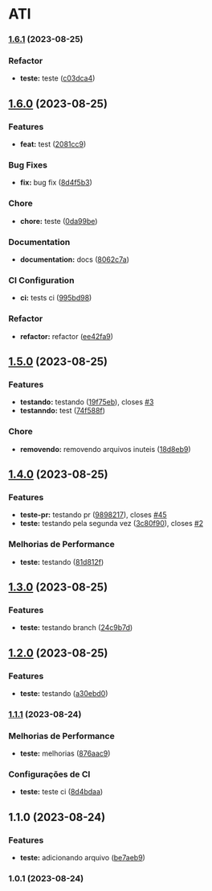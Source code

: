 # ATI
### [1.6.1](https://github.com/imarioa/academia-digital-dio/compare/v1.6.0...v1.6.1) (2023-08-25)


### Refactor

* **teste:** teste ([c03dca4](https://github.com/imarioa/academia-digital-dio/commit/c03dca490c4ffbf4f9ac6687be5b65432f8cdf84))

## [1.6.0](https://github.com/imarioa/academia-digital-dio/compare/v1.5.0...v1.6.0) (2023-08-25)


### Features

* **feat:** test ([2081cc9](https://github.com/imarioa/academia-digital-dio/commit/2081cc93bfc63b008a450f9bfbff2d5827dff477))


### Bug Fixes

* **fix:** bug fix ([8d4f5b3](https://github.com/imarioa/academia-digital-dio/commit/8d4f5b375a2733d65bd99bacd5ccd17c31ea2dfe))


### Chore

* **chore:** teste ([0da99be](https://github.com/imarioa/academia-digital-dio/commit/0da99befdc2948a987ef3d7e84de4ef67cfacc19))


### Documentation

* **documentation:** docs ([8062c7a](https://github.com/imarioa/academia-digital-dio/commit/8062c7a1ac7ddbd3d1c3bb1ac5a9bf52ce3ac053))


### CI Configuration

* **ci:** tests ci ([995bd98](https://github.com/imarioa/academia-digital-dio/commit/995bd982ce765721013d89d85758b312e559700d))


### Refactor

* **refactor:** refactor ([ee42fa9](https://github.com/imarioa/academia-digital-dio/commit/ee42fa98dd33dea13b45f7e8932e47b31f6ed041))

## [1.5.0](https://github.com/imarioa/academia-digital-dio/compare/v1.4.0...v1.5.0) (2023-08-25)


### Features

* **testando:** testando ([19f75eb](https://github.com/imarioa/academia-digital-dio/commit/19f75eb1a5b1155210c9b50438c0346ef59f0361)), closes [#3](https://github.com/imarioa/academia-digital-dio/issues/3)
* **testanndo:** test ([74f588f](https://github.com/imarioa/academia-digital-dio/commit/74f588fb3c4d98f0bc10a58b733401b05ee37383))


### Chore

* **removendo:** removendo arquivos inuteis ([18d8eb9](https://github.com/imarioa/academia-digital-dio/commit/18d8eb9939ab00117ff2be7d7f28ef6fc6a7e2b4))

## [1.4.0](https://github.com/imarioa/academia-digital-dio/compare/v1.3.0...v1.4.0) (2023-08-25)


### Features

* **teste-pr:** testando pr ([9898217](https://github.com/imarioa/academia-digital-dio/commit/98982172d37d1b4ae642714ed2fa57cc737f9097)), closes [#45](https://github.com/imarioa/academia-digital-dio/issues/45)
* **teste:** testando pela segunda vez ([3c80f90](https://github.com/imarioa/academia-digital-dio/commit/3c80f9065ca26e2f4ad930b89c4d04636705c513)), closes [#2](https://github.com/imarioa/academia-digital-dio/issues/2)


### Melhorias de Performance

* **teste:** testando ([81d812f](https://github.com/imarioa/academia-digital-dio/commit/81d812f8358e8a581d0858014df6c88745ef03b9))

## [1.3.0](https://github.com/imarioa/academia-digital-dio/compare/v1.2.0...v1.3.0) (2023-08-25)


### Features

* **teste:** testando branch ([24c9b7d](https://github.com/imarioa/academia-digital-dio/commit/24c9b7dbd01468e0a81bf6ca7b4a740aa8602b7d))

## [1.2.0](https://github.com/imarioa/academia-digital-dio/compare/v1.1.1...v1.2.0) (2023-08-25)


### Features

* **teste:** testando ([a30ebd0](https://github.com/imarioa/academia-digital-dio/commit/a30ebd0989688ff6a7269fa625ea27fc0578e355))

### [1.1.1](https://github.com/imarioa/academia-digital-dio/compare/v1.1.0...v1.1.1) (2023-08-24)


### Melhorias de Performance

* **teste:** melhorias ([876aac9](https://github.com/imarioa/academia-digital-dio/commit/876aac9798b58240ea880d8e7c6a96f7311877a9))


### Configurações de CI

* **teste:** teste ci ([8d4bdaa](https://github.com/imarioa/academia-digital-dio/commit/8d4bdaa9681cd7f04270ef351e1f01dde24a9bea))

## 1.1.0 (2023-08-24)


### Features

* **teste:** adicionando arquivo ([be7aeb9](https://github.com/imarioa/academia-digital-dio/commit/be7aeb95bf36b80f00214edcc7f1edfda4969e3a))

### 1.0.1 (2023-08-24)

